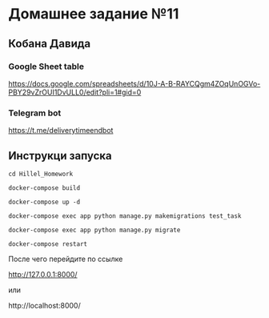 # Домашнее задание №11

## Кобана Давида


### Google Sheet table


https://docs.google.com/spreadsheets/d/10J-A-B-RAYCQgm4ZOqUnOGVo-PBY29vZrOUI1DvULL0/edit?pli=1#gid=0


### Telegram bot

https://t.me/deliverytimeendbot


## Инструкци запуска

```
cd Hillel_Homework

docker-compose build

docker-compose up -d

docker-compose exec app python manage.py makemigrations test_task

docker-compose exec app python manage.py migrate

docker-compose restart
```

После чего перейдите по ссылке 

http://127.0.0.1:8000/

или

http://localhost:8000/

